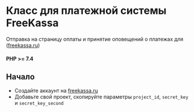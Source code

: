 # Класс для платежной системы FreeKassa
Отправка на страницу оплаты и принятие оповещений о платежах для ([freekassa.ru](https://freekassa.ru/))

#### PHP >= 7.4

## Начало

- Создайте аккаунт на [freekassa.ru](https://freekassa.ru/)
- Добавьте свой проект, скопируйте параметры `project_id`, `secret_key` и `secret_key_second` 
